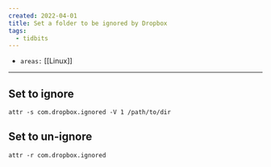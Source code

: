 ```yaml
---
created: 2022-04-01
title: Set a folder to be ignored by Dropbox
tags:
  - tidbits
---
```


- `areas:` [[Linux]]

---
## Set to ignore

`attr -s com.dropbox.ignored -V 1 /path/to/dir`

## Set to un-ignore

`attr -r com.dropbox.ignored`

